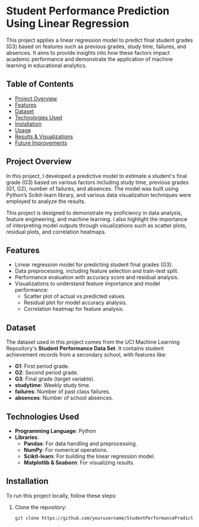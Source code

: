 # Student Performance Prediction Using Linear Regression

This project applies a linear regression model to predict final student grades (G3) based on features such as previous grades, study time, failures, and absences. It aims to provide insights into how these factors impact academic performance and demonstrate the application of machine learning in educational analytics.

## Table of Contents
- [Project Overview](#project-overview)
- [Features](#features)
- [Dataset](#dataset)
- [Technologies Used](#technologies-used)
- [Installation](#installation)
- [Usage](#usage)
- [Results & Visualizations](#results--visualizations)
- [Future Improvements](#future-improvements)

## Project Overview
In this project, I developed a predictive model to estimate a student's final grade (G3) based on various factors including study time, previous grades (G1, G2), number of failures, and absences. The model was built using Python’s Scikit-learn library, and various data visualization techniques were employed to analyze the results.

This project is designed to demonstrate my proficiency in data analysis, feature engineering, and machine learning. I also highlight the importance of interpreting model outputs through visualizations such as scatter plots, residual plots, and correlation heatmaps.

## Features
- Linear regression model for predicting student final grades (G3).
- Data preprocessing, including feature selection and train-test split.
- Performance evaluation with accuracy score and residual analysis.
- Visualizations to understand feature importance and model performance:
  - Scatter plot of actual vs predicted values.
  - Residual plot for model accuracy analysis.
  - Correlation heatmap for feature analysis.

## Dataset
The dataset used in this project comes from the UCI Machine Learning Repository's **Student Performance Data Set**. It contains student achievement records from a secondary school, with features like:
- **G1**: First period grade.
- **G2**: Second period grade.
- **G3**: Final grade (target variable).
- **studytime**: Weekly study time.
- **failures**: Number of past class failures.
- **absences**: Number of school absences.

## Technologies Used
- **Programming Language**: Python
- **Libraries**:
  - **Pandas**: For data handling and preprocessing.
  - **NumPy**: For numerical operations.
  - **Scikit-learn**: For building the linear regression model.
  - **Matplotlib & Seaborn**: For visualizing results.

## Installation
To run this project locally, follow these steps:

1. Clone the repository:
   ```bash
   git clone https://github.com/yourusername/StudentPerformancePredictor.git
